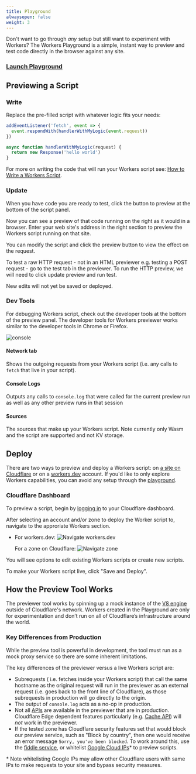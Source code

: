 ```yaml
---
title: Playground
alwaysopen: false
weight: 3
---
```


Don't want to go through _any_ setup but still want to experiment with Workers? The Workers Playground is a simple, instant way to preview and test code directly in the browser against any site.

### [Launch Playground](https://www.cloudflareworkers.com/)

## Previewing a Script

### Write

Replace the pre-filled script with whatever logic fits your needs:

```javascript
addEventListener('fetch', event => {
  event.respondWith(handlerWithMyLogic(event.request))
})

async function handlerWithMyLogic(request) {
  return new Response('hello world')
}
```

For more on writing the code that will run your Workers script see: [How to Write a Workers Script](/quickstart/writing-code).

### Update

When you have code you are ready to test, click the button to preview at the bottom of the script panel.

Now you can see a preview of that code running on the right as it would in a browser. Enter your web site's address in the right section to preview the Workers script running on that site.

You can modify the script and click the preview button to view the effect on the request.

To test a raw HTTP request - not in an HTML previewer e.g. testing a POST request - go to the test tab in the previewer. To run the HTTP preview, we will need to click update preview and run test.

New edits will not yet be saved or deployed.

### Dev Tools

For debugging Workers script, check out the developer tools at the bottom of the preview panel. The developer tools for Workers previewer works similar to the developer tools in Chrome or Firefox.

![console](/tooling/media/console.png)

#### Network tab

Shows the outgoing requests from your Workers script (i.e. any calls to `fetch` that live in your script).

#### Console Logs

Outputs any calls to `console.log` that were called for the current preview run as well as any other preview runs in that session

#### Sources

The sources that make up your Workers script. Note currently only Wasm and the script are supported and not KV storage.

## Deploy

There are two ways to preview and deploy a Workers script: on [a site on Cloudflare](https://support.cloudflare.com/hc/en-us/articles/201720164) or on a [workers.dev](https://workers.dev/) account. If you'd like to only explore Workers capabilities, you can avoid any setup through the [playground](#playground).

### Cloudflare Dashboard

To preview a script, begin by [logging in](https://www.cloudflare.com/a/login) to your Cloudflare dashboard.

After selecting an account and/or zone to deploy the Worker script to, navigate to the approriate Workers section.

- For workers.dev:
  ![Navigate workers.dev](/tooling/media/navigate-workers-dev.png)

  For a zone on Cloudflare:
  ![Navigate zone](/tooling/media/navigate-zone.png)

You will see options to edit existing Workers scripts or create new scripts.

To make your Workers script live, click "Save and Deploy".

## How the Preview Tool Works

The previewer tool works by spinning up a mock instance of the [V8 engine](/reference/runtime) outside of Cloudflare's network. Workers created in the Playground are only for experimentation and don’t run on all of Cloudflare’s infrastructure around the world.

### Key Differences from Production

While the preview tool is powerful in development, the tool must run as a mock proxy service so there are some inherent limitations.

The key differences of the previewer versus a live Workers script are:

- Subrequests ( i.e. fetches inside your Workers script) that call the same hostname as the original request will run in the previewer as an external request (i.e. goes back to the front line of Cloudflare), as those subrequests in production will go directly to the origin.
- The output of `console.log` acts as a no-op in production.
- Not all [APIs](/reference/runtime/apis) are available in the previewer that are in production. Cloudflare Edge dependent features particularly (e.g. [Cache API](/reference/apis/cache)) will _not_ work in the previewer.
- If the tested zone has Cloudflare security features set that would block our preview service, such as "Block by country", then one would receive an error message `Sorry, you've been blocked`. To work around this, use the [fiddle service](https://cloudflareworkers.com), or whitelist [Google Cloud IPs](http://ueen.net/google_cloud_ip.txt)\* to preview scripts.

\* Note whitelisting Google IPs may allow other Cloudflare users with same IPs to make requests to your site and bypass security measures.

